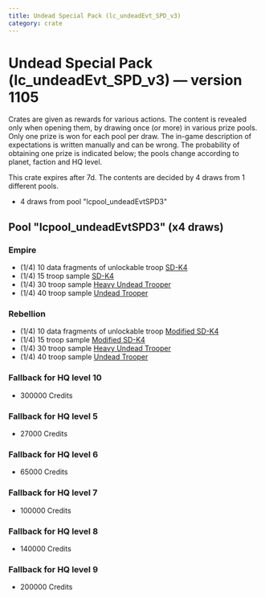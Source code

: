 ```yaml
---
title: Undead Special Pack (lc_undeadEvt_SPD_v3)
category: crate
---
```


# Undead Special Pack (lc_undeadEvt_SPD_v3) — version 1105

Crates are given as rewards for various actions. The content is revealed only when opening them, by drawing once (or more) in various prize pools. Only one prize is won for each pool per draw. The in-game description of expectations is written manually and can be wrong. The probability of obtaining one prize is indicated below; the pools change according to planet, faction and HQ level.

This crate expires after 7d. The contents are decided by 4 draws from 1 different pools.
  * 4 draws from pool "lcpool_undeadEvtSPD3"

## Pool "lcpool_undeadEvtSPD3" (x4 draws)

### Empire

  * (1/4) 10 data fragments of unlockable troop [SD-K4](HeroEmpireSpiderDroid)
  * (1/4) 15 troop sample [SD-K4](HeroEmpireSpiderDroid)
  * (1/4) 30 troop sample [Heavy Undead Trooper](EmpireHeavyStormDeath)
  * (1/4) 40 troop sample [Undead Trooper](EmpireStormDeath)

### Rebellion

  * (1/4) 10 data fragments of unlockable troop [Modified SD-K4](HeroRebelSpiderDroid)
  * (1/4) 15 troop sample [Modified SD-K4](HeroRebelSpiderDroid)
  * (1/4) 30 troop sample [Heavy Undead Trooper](RebelHeavyStormDeath)
  * (1/4) 40 troop sample [Undead Trooper](RebelStormDeath)

### Fallback for HQ level 10

  * 300000 Credits

### Fallback for HQ level 5

  * 27000 Credits

### Fallback for HQ level 6

  * 65000 Credits

### Fallback for HQ level 7

  * 100000 Credits

### Fallback for HQ level 8

  * 140000 Credits

### Fallback for HQ level 9

  * 200000 Credits